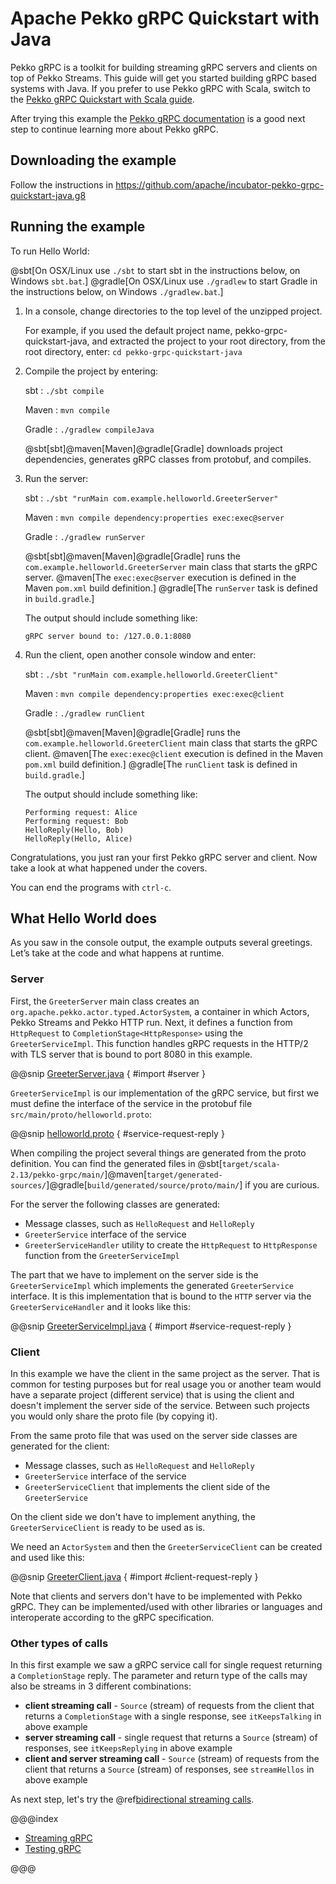 # Apache Pekko gRPC Quickstart with Java 
 
Pekko gRPC is a toolkit for building streaming gRPC servers and clients on top of Pekko Streams. This guide will get you started building gRPC based systems with Java. If you prefer to use Pekko gRPC with Scala, switch to the [Pekko gRPC Quickstart with Scala guide](https://github.com/apache/incubator-pekko-grpc-quickstart-scala.g8). 

After trying this example the [Pekko gRPC documentation](https://pekko.apache.org/docs/pekko-grpc/current/) is a good next step to continue learning more about Pekko gRPC.

## Downloading the example 

Follow the instructions in https://github.com/apache/incubator-pekko-grpc-quickstart-java.g8 

## Running the example

To run Hello World:

@sbt[On OSX/Linux use `./sbt` to start sbt in the instructions below, on Windows `sbt.bat`.]
@gradle[On OSX/Linux use `./gradlew` to start Gradle in the instructions below, on Windows `./gradlew.bat`.]

1. In a console, change directories to the top level of the unzipped project.
 
    For example, if you used the default project name, pekko-grpc-quickstart-java, and extracted the project to your root directory,
    from the root directory, enter: `cd pekko-grpc-quickstart-java`

1. Compile the project by entering:

    sbt
    :   ```
        ./sbt compile
        ```

    Maven
    :   ```
        mvn compile
        ```

    Gradle
    :   ```
        ./gradlew compileJava
        ```
 
    @sbt[sbt]@maven[Maven]@gradle[Gradle] downloads project dependencies, generates gRPC classes from protobuf, and compiles.

1. Run the server:

    sbt
    :   ```
        ./sbt "runMain com.example.helloworld.GreeterServer"
        ```

    Maven
    :   ```
        mvn compile dependency:properties exec:exec@server
        ```

    Gradle
    :   ```
        ./gradlew runServer
        ```
 
    @sbt[sbt]@maven[Maven]@gradle[Gradle] runs the `com.example.helloworld.GreeterServer` main class that starts the gRPC server.
    @maven[The `exec:exec@server` execution is defined in the Maven `pom.xml` build definition.]
    @gradle[The `runServer` task is defined in `build.gradle`.]

    The output should include something like:

    ```
    gRPC server bound to: /127.0.0.1:8080
    ```

1. Run the client, open another console window and enter:

    sbt
    :   ```
        ./sbt "runMain com.example.helloworld.GreeterClient"
        ```

    Maven
    :   ```
        mvn compile dependency:properties exec:exec@client
        ```

    Gradle
    :   ```
        ./gradlew runClient
        ```
 
    @sbt[sbt]@maven[Maven]@gradle[Gradle] runs the `com.example.helloworld.GreeterClient` main class that starts the gRPC client.
    @maven[The `exec:exec@client` execution is defined in the Maven `pom.xml` build definition.]
    @gradle[The `runClient` task is defined in `build.gradle`.]

    The output should include something like:

    ```
    Performing request: Alice
    Performing request: Bob
    HelloReply(Hello, Bob)
    HelloReply(Hello, Alice)
    ```


Congratulations, you just ran your first Pekko gRPC server and client. Now take a look at what happened under the covers.

You can end the programs with `ctrl-c`.

## What Hello World does

As you saw in the console output, the example outputs several greetings. Let’s take at the code and what happens at runtime.

### Server

First, the `GreeterServer` main class creates an `org.apache.pekko.actor.typed.ActorSystem`, a container in which Actors, Pekko Streams and Pekko HTTP run. Next, it defines a function from `HttpRequest` to `CompletionStage<HttpResponse>` using the `GreeterServiceImpl`. This function
handles gRPC requests in the HTTP/2 with TLS server that is bound to port 8080 in this example.

@@snip [GreeterServer.java]($g8src$/java/com/example/helloworld/GreeterServer.java) { #import #server }

`GreeterServiceImpl` is our implementation of the gRPC service, but first we must define the interface of the service
in the protobuf file `src/main/proto/helloworld.proto`:

@@snip [helloworld.proto]($g8src$/proto/helloworld.proto) { #service-request-reply }

When compiling the project several things are generated from the proto definition. You can find the generated files in 
@sbt[`target/scala-2.13/pekko-grpc/main/`]@maven[`target/generated-sources/`]@gradle[`build/generated/source/proto/main/`]
if you are curious.

For the server the following classes are generated:

* Message classes, such as `HelloRequest` and `HelloReply`
* `GreeterService` interface of the service
* `GreeterServiceHandler` utility to create the `HttpRequest` to `HttpResponse` function from the `GreeterServiceImpl`

The part that we have to implement on the server side is the `GreeterServiceImpl` which implements the generated `GreeterService` interface. It is this implementation that is bound to the `HTTP` server via the `GreeterServiceHandler` and it looks like this:

@@snip [GreeterServiceImpl.java]($g8src$/java/com/example/helloworld/GreeterServiceImpl.java) { #import #service-request-reply }

### Client

In this example we have the client in the same project as the server. That is common for testing purposes but for real usage
you or another team would have a separate project (different service) that is using the client and doesn't implement the
server side of the service. Between such projects you would only share the proto file (by copying it).

From the same proto file that was used on the server side classes are generated for the client:

* Message classes, such as `HelloRequest` and `HelloReply`
* `GreeterService` interface of the service
* `GreeterServiceClient` that implements the client side of the `GreeterService`

On the client side we don't have to implement anything, the `GreeterServiceClient` is ready to be used as is.

We need an `ActorSystem` and then the `GreeterServiceClient` can be created and used like this:

@@snip [GreeterClient.java]($g8src$/java/com/example/helloworld/GreeterClient.java) { #import #client-request-reply }

Note that clients and servers don't have to be implemented with Pekko gRPC. They can be implemented/used with other libraries or languages and interoperate according to the gRPC specification.

### Other types of calls

In this first example we saw a gRPC service call for single request returning a `CompletionStage` reply.
The parameter and return type of the calls may also be streams in 3 different combinations:

* **client streaming call** - `Source` (stream) of requests from the client that returns a
  `CompletionStage` with a single response,
  see `itKeepsTalking` in above example
* **server streaming call** - single request that returns a `Source` (stream) of responses,
  see `itKeepsReplying` in above example
* **client and server streaming call** - `Source` (stream) of requests from the client that returns a
  `Source` (stream) of responses,
  see `streamHellos` in above example

As next step, let's try the @ref[bidirectional streaming calls](streaming.md).

@@@index

* [Streaming gRPC](streaming.md)
* [Testing gRPC](testing.md)

@@@

